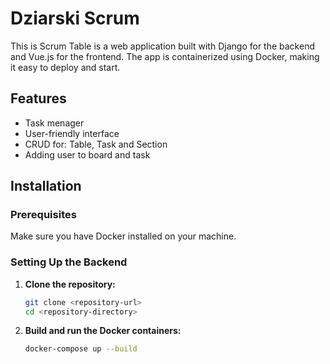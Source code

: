 # Dziarski Scrum
This is Scrum Table is a web application built with Django for the backend and Vue.js for the frontend.
The app is containerized using Docker, making it easy to deploy and start.


## Features
- Task menager
- User-friendly interface
- CRUD for: Table, Task and Section
- Adding user to board and task

## Installation

### Prerequisites
Make sure you have Docker installed on your machine.

### Setting Up the Backend

1. **Clone the repository:**
   ```bash
   git clone <repository-url>
   cd <repository-directory>
2. **Build and run the Docker containers:**
   ```bash
   docker-compose up --build